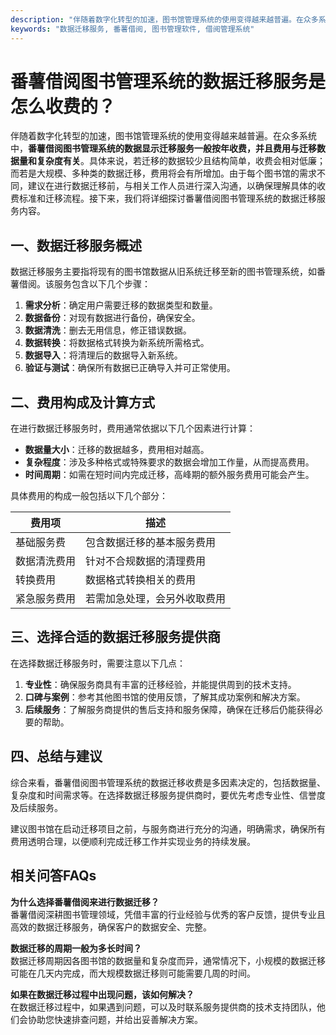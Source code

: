 ```yaml
---
description: "伴随着数字化转型的加速，图书馆管理系统的使用变得越来越普遍。在众多系统中，**番薯借阅图书管理系统的数据显示迁移服务一般按年收费，并且费用与迁移数据量和复杂度有关**。具体来说，若迁移的数据较少且结构简单，收费会相对低廉；而若是大规模、多种类的数据迁移，费用将会有所增加。由于每个图书馆的需求不同，建议在进行数据迁移前，与相关工作人员进行深入沟通，以确保理解具体的收费标准和迁移流程。接下来，我们将详细探讨番薯借阅图书管理系统的数据迁移服务内容。"
keywords: "数据迁移服务, 番薯借阅, 图书管理软件, 借阅管理系统"
---
```

# 番薯借阅图书管理系统的数据迁移服务是怎么收费的？

伴随着数字化转型的加速，图书馆管理系统的使用变得越来越普遍。在众多系统中，**番薯借阅图书管理系统的数据显示迁移服务一般按年收费，并且费用与迁移数据量和复杂度有关**。具体来说，若迁移的数据较少且结构简单，收费会相对低廉；而若是大规模、多种类的数据迁移，费用将会有所增加。由于每个图书馆的需求不同，建议在进行数据迁移前，与相关工作人员进行深入沟通，以确保理解具体的收费标准和迁移流程。接下来，我们将详细探讨番薯借阅图书管理系统的数据迁移服务内容。

## 一、数据迁移服务概述

数据迁移服务主要指将现有的图书馆数据从旧系统迁移至新的图书管理系统，如番薯借阅。该服务包含以下几个步骤：

1. **需求分析**：确定用户需要迁移的数据类型和数量。
2. **数据备份**：对现有数据进行备份，确保安全。
3. **数据清洗**：删去无用信息，修正错误数据。
4. **数据转换**：将数据格式转换为新系统所需格式。
5. **数据导入**：将清理后的数据导入新系统。
6. **验证与测试**：确保所有数据已正确导入并可正常使用。

## 二、费用构成及计算方式

在进行数据迁移服务时，费用通常依据以下几个因素进行计算：

- **数据量大小**：迁移的数据越多，费用相对越高。
- **复杂程度**：涉及多种格式或特殊要求的数据会增加工作量，从而提高费用。
- **时间周期**：如需在短时间内完成迁移，高峰期的额外服务费用可能会产生。

具体费用的构成一般包括以下几个部分：

| 费用项          | 描述                          |
|----------------|-------------------------------|
| 基础服务费      | 包含数据迁移的基本服务费用    |
| 数据清洗费用    | 针对不合规数据的清理费用      |
| 转换费用        | 数据格式转换相关的费用        |
| 紧急服务费用    | 若需加急处理，会另外收取费用   |

## 三、选择合适的数据迁移服务提供商

在选择数据迁移服务时，需要注意以下几点：

1. **专业性**：确保服务商具有丰富的迁移经验，并能提供周到的技术支持。
2. **口碑与案例**：参考其他图书馆的使用反馈，了解其成功案例和解决方案。
3. **后续服务**：了解服务商提供的售后支持和服务保障，确保在迁移后仍能获得必要的帮助。

## 四、总结与建议

综合来看，番薯借阅图书管理系统的数据迁移收费是多因素决定的，包括数据量、复杂度和时间需求等。在选择数据迁移服务提供商时，要优先考虑专业性、信誉度及后续服务。

建议图书馆在启动迁移项目之前，与服务商进行充分的沟通，明确需求，确保所有费用透明合理，以便顺利完成迁移工作并实现业务的持续发展。

## 相关问答FAQs

**为什么选择番薯借阅来进行数据迁移？**  
番薯借阅深耕图书管理领域，凭借丰富的行业经验与优秀的客户反馈，提供专业且高效的数据迁移服务，确保客户的数据安全、完整。

**数据迁移的周期一般为多长时间？**  
数据迁移周期因各图书馆的数据量和复杂度而异，通常情况下，小规模的数据迁移可能在几天内完成，而大规模数据迁移则可能需要几周的时间。

**如果在数据迁移过程中出现问题，该如何解决？**  
在数据迁移过程中，如果遇到问题，可以及时联系服务提供商的技术支持团队，他们会协助您快速排查问题，并给出妥善解决方案。
